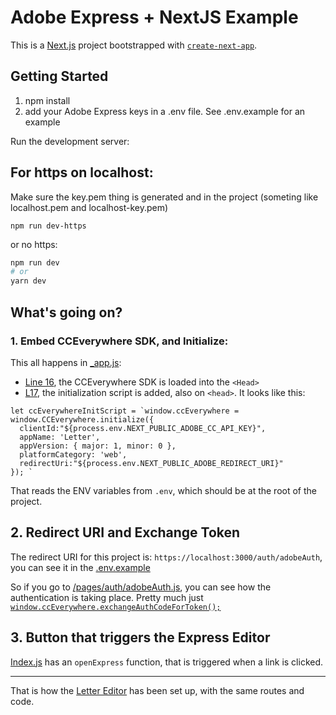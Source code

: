 # Adobe Express + NextJS Example
This is a [Next.js](https://nextjs.org/) project bootstrapped with [`create-next-app`](https://github.com/vercel/next.js/tree/canary/packages/create-next-app).


## Getting Started

1. npm install 
2. add your Adobe Express keys in a .env file. See .env.example for an example

Run the development server:

## For https on localhost:
Make sure the key.pem thing is generated and in the project (someting like localhost.pem and localhost-key.pem)
 
```
npm run dev-https
```

or no https:
```bash
npm run dev
# or
yarn dev
```

## What's going on?

### 1. Embed CCEverywhere SDK, and Initialize:

This all happens in [_app.js](https://github.com/GraemeFulton/AdobeExpress-NextJS-example/blob/main/pages/_app.js):

* [Line 16](https://github.com/GraemeFulton/AdobeExpress-NextJS-example/blob/main/pages/_app.js#L16), the CCEverywhere SDK is loaded into the `<Head>`
* [L17](https://github.com/GraemeFulton/AdobeExpress-NextJS-example/blob/main/pages/_app.js#L17), the initialization script is added, also on `<head>`. It looks like this:
```
let ccEverywhereInitScript = `window.ccEverywhere = window.CCEverywhere.initialize({
  clientId:"${process.env.NEXT_PUBLIC_ADOBE_CC_API_KEY}",
  appName: 'Letter',
  appVersion: { major: 1, minor: 0 },
  platformCategory: 'web',
  redirectUri:"${process.env.NEXT_PUBLIC_ADOBE_REDIRECT_URI}" 
}); `
```
That reads the ENV variables from `.env`, which should be at the root of the project.

## 2. Redirect URI and Exchange Token
The redirect URI for this project is: `https://localhost:3000/auth/adobeAuth`, you can see it in the [.env.example]((https://github.com/GraemeFulton/AdobeExpress-NextJS-example/blob/main/.env.example#L3))

So if you go to [/pages/auth/adobeAuth.js](https://github.com/GraemeFulton/AdobeExpress-NextJS-example/blob/main/pages/auth/adobeAuth.js), you can see how the authentication is taking place. Pretty much just [`window.ccEverywhere.exchangeAuthCodeForToken();`](`https://github.com/GraemeFulton/AdobeExpress-NextJS-example/blob/main/pages/auth/adobeAuth.js#L6)

## 3. Button that triggers the Express Editor

[Index.js](https://github.com/GraemeFulton/AdobeExpress-NextJS-example/blob/main/pages/index.js) has an `openExpress` function, that is triggered when a link is clicked.

---
That is how the [Letter Editor](https://app.letter.so/try) has been set up, with the same routes and code.
